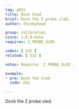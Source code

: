 ```yaml
---
tag: g031
title: Dock Sled
brief: Dock the Z probe sled.
author: thinkyhead

group: calibration
since: 1.0.0-beta
requires: Z_PROBE_SLED

codes: [ G31 ]
related: [ G32 ]

notes: Requires `Z_PROBE_SLED`.

example:
- pre: Dock the sled
  code: G31

---
```


Dock the Z probe sled.
